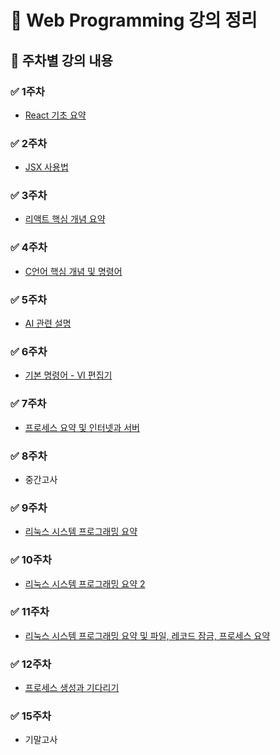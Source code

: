 # 📘 Web Programming 강의 정리

## 📅 주차별 강의 내용

### ✅ 1주차
- [React 기초 요약](https://github.com/sungwo0/2025WebPrograming/edit/main/0304/README.md)

### ✅ 2주차
- [JSX 사용법](https://github.com/sungwo0/2025WebPrograming/edit/main/0311/README.md)

### ✅ 3주차
- [리액트 핵심 개념 요약](https://github.com/sungwo0/2025WebPrograming/edit/main/0318/README.md)

### ✅ 4주차
- [C언어 핵심 개념 및 명령어](https://github.com/sungwo0/SystemProgramming/blob/main/0328/README.md)

### ✅ 5주차
- [AI 관련 설명](https://github.com/sungwo0/SystemProgramming/blob/main/0404/README.md)

### ✅ 6주차
- [기본 명령어 - VI 편집기](https://github.com/sungwo0/SystemProgramming/blob/main/0411/README.md)

### ✅ 7주차
- [프로세스 요약 및 인터넷과 서버](https://github.com/sungwo0/SystemProgramming/blob/main/0411/README.md)

### ✅ 8주차
- 중간고사

### ✅ 9주차
- [리눅스 시스템 프로그래밍 요약](https://github.com/sungwo0/SystemProgramming/blob/main/0502/README.md)

### ✅ 10주차
- [리눅스 시스템 프로그래밍 요약 2](https://github.com/sungwo0/SystemProgramming/blob/main/0509/README.md)

### ✅ 11주차
- [리눅스 시스템 프로그래밍 요약 및 파일, 레코드 잠금, 프로세스 요약](https://github.com/sungwo0/SystemProgramming/blob/main/0516/README.md)

### ✅ 12주차
- [프로세스 생성과 기다리기](https://github.com/sungwo0/SystemProgramming/blob/main/0523/README.md)

### ✅ 15주차
- 기말고사
